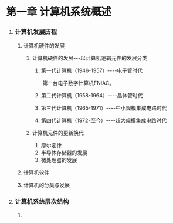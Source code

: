 # 第一章 计算机系统概述

1. ### 计算机发展历程

   1. 计算机硬件的发展

      1. 计算机硬件的发展---以计算机逻辑元件的发展分类

         1. 第一代计算机（1946-1957）----电子管时代

            ​	第一台电子数字计算机ENIAC。

         2. 第二代计算机（1958-1964）----晶体管时代

         3. 第三代计算机（1965-1971）----中小规模集成电路时代

         4. 第四代计算机（1972-至今）----超大规模集成电路时代

      2. 计算机元件的更新换代

         1. 摩尔定律
         2. 半导体存储器的发展
         3. 微处理器的发展

   2. 计算机软件

   3. 计算机的分类与发展

2. ### 计算机系统层次结构

   1. 